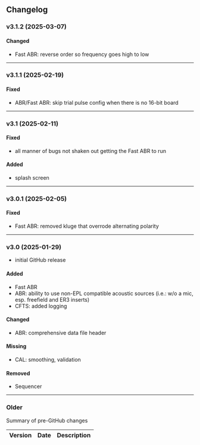 ## Changelog

### v3.1.2 (2025-03-07)
#### Changed
- Fast ABR: reverse order so frequency goes high to low

---

### v3.1.1 (2025-02-19)
#### Fixed
- ABR/Fast ABR: skip trial pulse config when there is no 16-bit board

---

### v3.1 (2025-02-11)
#### Fixed
- all manner of bugs not shaken out getting the Fast ABR to run
#### Added
- splash screen

---

### v3.0.1 (2025-02-05)
#### Fixed
- Fast ABR: removed kluge that overrode alternating polarity

---

### v3.0 (2025-01-29)
- initial GitHub release
#### Added
- Fast ABR
- ABR: ability to use non-EPL compatible acoustic sources (i.e.: w/o a mic, esp. freefield and ER3 inserts)
- CFTS: added logging
#### Changed
- ABR: comprehensive data file header
#### Missing
- CAL: smoothing, validation
#### Removed
- Sequencer

---

### Older
Summary of pre-GitHub changes

| Version | Date | Description |
| --- | --- | --- |












